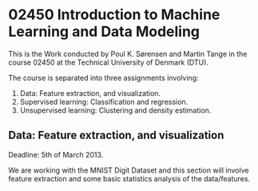 ﻿02450 Introduction to Machine Learning and Data Modeling
=======================================

This is the Work conducted by Poul K. Sørensen and Martin Tange in the course 02450 at the Technical University of Denmark (DTU). 


The course is separated into three assignments involving:  
1. 	Data: Feature extraction, and visualization.  
2.	Supervised learning: Classification and regression.  
3.	Unsupervised learning: Clustering and density estimation.  

Data: Feature extraction, and visualization
----------------------------------------------
Deadline: 5th of March 2013.

We are working with the MNIST Digit Dataset and this section will involve feature extraction and some basic statistics analysis of the data/features.


